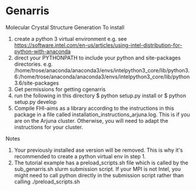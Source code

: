 # Genarris
Molecular Crystal Structure Generation
To install
1) create a python 3 virtual environment
e.g. see https://software.intel.com/en-us/articles/using-intel-distribution-for-python-with-anaconda
2) direct your PYTHONPATH to include your python and site-packages directories. e.g. /home/trose/anaconda/anaconda3/envs/intelpython3_core/lib/python3.6:/home/trose/anaconda/anaconda3/envs/intelpython3_core/lib/python3.6/site-packages
3) Get permissions for getting cgenarris
4) run the following in this directory 
$ python setup.py install
or
$ python setup.py develop
5) Compile FHI-aims as a library according to the instructions in this package in a file called installation_instructions_arjuna.log. This is if you are on the Arjuna cluster. Otherwise, you will need to adapt the instructions for your cluster.

Notes
1) Your previously installed ase version will be removed. This is why it's recommended to create a python virtual env in step 1.
2) The tutorial example has a preload_scripts.sh file which is called by the sub_genarris.sh slurm submission script. If your MPI is not Intel, you might need to call python directly in the submission script rather than calling ./preload_scripts.sh
